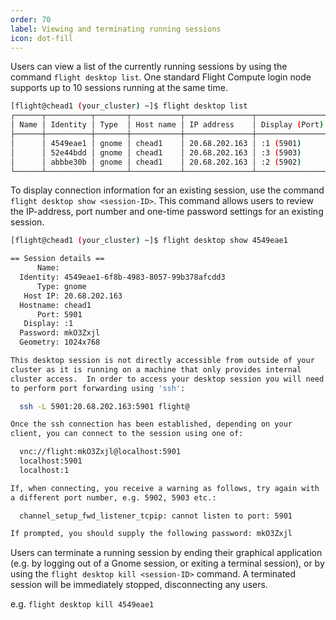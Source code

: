```yaml
---
order: 70
label: Viewing and terminating running sessions
icon: dot-fill
---
```


Users can view a list of the currently running sessions by using the command `flight desktop list`. One standard Flight Compute login node supports up to 10 sessions running at the same time.

```bash
[flight@chead1 (your_cluster) ~]$ flight desktop list
┌──────┬──────────┬───────┬───────────┬───────────────┬────────────────┬──────────┬────────┐
│ Name │ Identity │ Type  │ Host name │ IP address    │ Display (Port) │ Password │ State  │
├──────┼──────────┼───────┼───────────┼───────────────┼────────────────┼──────────┼────────┤
│      │ 4549eae1 │ gnome │ chead1    │ 20.68.202.163 │ :1 (5901)      │ mkO3Zxjl │ Active │
│      │ 52e44bdd │ gnome │ chead1    │ 20.68.202.163 │ :3 (5903)      │ 5eAlaST0 │ Active │
│      │ abbbe30b │ gnome │ chead1    │ 20.68.202.163 │ :2 (5902)      │ XLH7bV30 │ Active │
└──────┴──────────┴───────┴───────────┴───────────────┴────────────────┴──────────┴────────┘
```

To display connection information for an existing session, use the command `flight desktop show <session-ID>`. This command allows users to review the IP-address, port number and one-time password settings for an existing session.

```bash
[flight@chead1 (your_cluster) ~]$ flight desktop show 4549eae1

== Session details ==
      Name:
  Identity: 4549eae1-6f8b-4983-8057-99b378afcdd3
      Type: gnome
   Host IP: 20.68.202.163
  Hostname: chead1
      Port: 5901
   Display: :1
  Password: mkO3Zxjl
  Geometry: 1024x768

This desktop session is not directly accessible from outside of your
cluster as it is running on a machine that only provides internal
cluster access.  In order to access your desktop session you will need
to perform port forwarding using 'ssh':

  ssh -L 5901:20.68.202.163:5901 flight@

Once the ssh connection has been established, depending on your
client, you can connect to the session using one of:

  vnc://flight:mkO3Zxjl@localhost:5901
  localhost:5901
  localhost:1

If, when connecting, you receive a warning as follows, try again with
a different port number, e.g. 5902, 5903 etc.:

  channel_setup_fwd_listener_tcpip: cannot listen to port: 5901

If prompted, you should supply the following password: mkO3Zxjl

```

Users can terminate a running session by ending their graphical application (e.g. by logging out of a Gnome session, or exiting a terminal session), or by using the `flight desktop kill <session-ID>` command. A terminated session will be immediately stopped, disconnecting any users.

e.g. `flight desktop kill 4549eae1`
